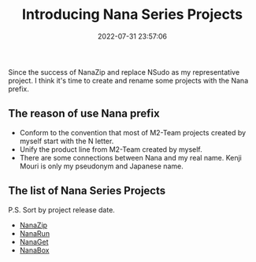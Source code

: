 ﻿---
title: Introducing Nana Series Projects
date: 2022-07-31 23:57:06
categories:
- [Technologies, Windows, Windows Apps, Development, Announcement]
tags:
- Technologies
- Windows
- Windows Apps
- Development
- Announcement
---

Since the success of NanaZip and replace NSudo as my representative project. I think it's time to create and rename 
some projects with the Nana prefix.

## The reason of use Nana prefix

- Conform to the convention that most of M2-Team projects created by myself start with the N letter.
- Unify the product line from M2-Team created by myself.
- There are some connections between Nana and my real name. Kenji Mouri is only my pseudonym and Japanese name.

## The list of Nana Series Projects

P.S. Sort by project release date.

- [NanaZip](https://github.com/M2Team/NanaZip)
- [NanaRun](https://github.com/M2Team/NanaRun)
- [NanaGet](https://github.com/M2Team/NanaGet)
- [NanaBox](https://github.com/M2Team/NanaBox)
